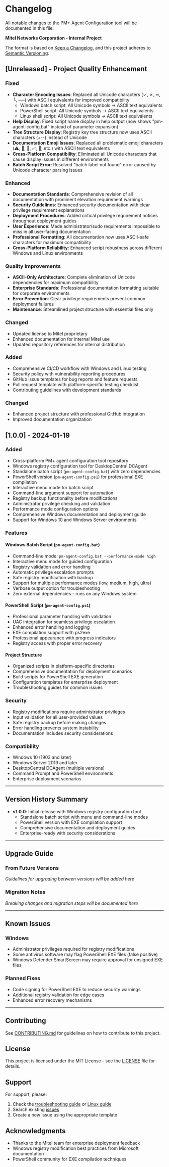 # Changelog

All notable changes to the PM+ Agent Configuration tool will be documented in this file.

**Mitel Networks Corporation - Internal Project**

The format is based on [Keep a Changelog](https://keepachangelog.com/en/1.0.0/),
and this project adheres to [Semantic Versioning](https://semver.org/spec/v2.0.0.html).

## [Unreleased] - Project Quality Enhancement
### Fixed
- **Character Encoding Issues**: Replaced all Unicode characters (✓, ✗, ═, └, ──) with ASCII equivalents for improved compatibility
  - Windows batch script: All Unicode symbols → ASCII text equivalents
  - PowerShell script: All Unicode symbols → ASCII text equivalents  
  - Linux shell script: All Unicode symbols → ASCII text equivalents
- **Help Display**: Fixed script name display in help output (now shows "pm-agent-config.bat" instead of parameter expansion)
- **Tree Structure Display**: Registry key tree structure now uses ASCII characters (+--) instead of Unicode
- **Documentation Emoji Issues**: Replaced all problematic emoji characters (⚠️, 🚨, 🔑, ✅, 🚀, etc.) with ASCII text equivalents
- **Cross-Platform Compatibility**: Eliminated all Unicode characters that cause display issues in different environments
- **Batch Script Error**: Resolved "batch label not found" error caused by Unicode character parsing issues

### Enhanced
- **Documentation Standards**: Comprehensive revision of all documentation with prominent elevation requirement warnings
- **Security Guidelines**: Enhanced security documentation with clear privilege requirement explanations
- **Deployment Procedures**: Added critical privilege requirement notices throughout deployment guides
- **User Experience**: Made administrator/sudo requirements impossible to miss in all user-facing documentation
- **Professional Formatting**: All documentation now uses ASCII-safe characters for maximum compatibility
- **Cross-Platform Reliability**: Enhanced script robustness across different Windows and Linux environments

### Quality Improvements
- **ASCII-Only Architecture**: Complete elimination of Unicode dependencies for maximum compatibility
- **Enterprise Standards**: Professional documentation formatting suitable for corporate environments
- **Error Prevention**: Clear privilege requirements prevent common deployment failures
- **Maintenance**: Streamlined project structure with essential files only

### Changed
- Updated license to Mitel proprietary
- Enhanced documentation for internal Mitel use
- Updated repository references for internal distribution

### Added
- Comprehensive CI/CD workflow with Windows and Linux testing
- Security policy with vulnerability reporting procedures
- GitHub issue templates for bug reports and feature requests
- Pull request template with platform-specific testing checklist
- Contributing guidelines with development standards

### Changed
- Enhanced project structure with professional GitHub integration
- Improved documentation organization

## [1.0.0] - 2024-01-19
### Added
- Cross-platform PM+ agent configuration tool repository
- Windows registry configuration tool for DesktopCentral DCAgent
- Standalone batch script (`pm-agent-config.bat`) with zero dependencies
- PowerShell version (`pm-agent-config.ps1`) for professional EXE compilation
- Interactive menu mode for batch script
- Command-line argument support for automation
- Registry backup functionality before modifications
- Administrator privilege checking and validation
- Performance mode configuration options
- Comprehensive Windows documentation and deployment guide
- Support for Windows 10 and Windows Server environments

### Features
#### Windows Batch Script (`pm-agent-config.bat`)
- Command-line mode: `pm-agent-config.bat --performance-mode high`
- Interactive menu mode for guided configuration
- Registry validation and error handling
- Automatic privilege escalation prompts
- Safe registry modification with backup
- Support for multiple performance modes (low, medium, high, ultra)
- Verbose output option for troubleshooting
- Zero external dependencies - runs on any Windows system

#### PowerShell Script (`pm-agent-config.ps1`)
- Professional parameter handling with validation
- UAC integration for seamless privilege escalation
- Enhanced error handling and logging
- EXE compilation support with ps2exe
- Professional appearance with progress indicators
- Registry access with proper error recovery

#### Project Structure
- Organized scripts in platform-specific directories
- Comprehensive documentation for deployment scenarios
- Build scripts for PowerShell EXE generation
- Configuration templates for enterprise deployment
- Troubleshooting guides for common issues

### Security
- Registry modifications require administrator privileges
- Input validation for all user-provided values
- Safe registry backup before making changes
- Error handling prevents system instability
- Documentation includes security considerations

### Compatibility
- Windows 10 (1903 and later)
- Windows Server 2019 and later
- DesktopCentral DCAgent (multiple versions)
- Command Prompt and PowerShell environments
- Enterprise deployment scenarios

---

## Version History Summary

- **v1.0.0**: Initial release with Windows registry configuration tool
  - Standalone batch script with menu and command-line modes
  - PowerShell version with EXE compilation support
  - Comprehensive documentation and deployment guides
  - Enterprise-ready with security considerations

---

## Upgrade Guide

### From Future Versions
*Guidelines for upgrading between versions will be added here*

### Migration Notes
*Breaking changes and migration steps will be documented here*

---

## Known Issues

### Windows
- Administrator privileges required for registry modifications
- Some antivirus software may flag PowerShell EXE files (false positive)
- Windows Defender SmartScreen may require approval for unsigned EXE files

### Planned Fixes
- Code signing for PowerShell EXE to reduce security warnings
- Additional registry validation for edge cases
- Enhanced error recovery mechanisms

---

## Contributing

See [CONTRIBUTING.md](CONTRIBUTING.md) for guidelines on how to contribute to this project.

## License

This project is licensed under the MIT License - see the [LICENSE](LICENSE) file for details.

## Support

For support, please:
1. Check the [troubleshooting guide](docs/windows-guide.md#troubleshooting) or [Linux guide](docs/linux-guide.md#troubleshooting)
2. Search existing [issues](https://github.com/ivan-madjarov/pm-agent-cfg/issues)
3. Create a new issue using the appropriate template

## Acknowledgments

- Thanks to the Mitel team for enterprise deployment feedback
- Windows registry modification best practices from Microsoft documentation
- PowerShell community for EXE compilation techniques
